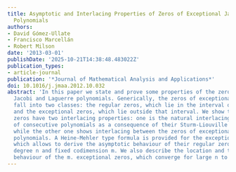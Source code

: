 ```yaml
---
title: Asymptotic and Interlacing Properties of Zeros of Exceptional Jacobi and Laguerre
  Polynomials
authors:
- David Gómez-Ullate
- Francisco Marcellán
- Robert Milson
date: '2013-03-01'
publishDate: '2025-10-21T14:38:48.483022Z'
publication_types:
- article-journal
publication: '*Journal of Mathematical Analysis and Applications*'
doi: 10.1016/j.jmaa.2012.10.032
abstract: 'In this paper we state and prove some properties of the zeros of exceptional
  Jacobi and Laguerre polynomials. Generically, the zeros of exceptional polynomials
  fall into two classes: the regular zeros, which lie in the interval of orthogonality
  and the exceptional zeros, which lie outside that interval. We show that the regular
  zeros have two interlacing properties: one is the natural interlacing between zeros
  of consecutive polynomials as a consequence of their Sturm-Liouville character,
  while the other one shows interlacing between the zeros of exceptional and classical
  polynomials. A Heine-Mehler type formula is provided for the exceptional polynomials,
  which allows to derive the asymptotic behaviour of their regular zeros for large
  degree n and fixed codimension m. We also describe the location and the asymptotic
  behaviour of the m. exceptional zeros, which converge for large n to fixed values.'
---
```


